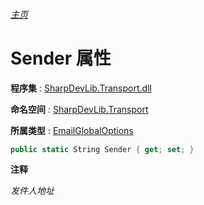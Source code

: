 ###### [主页](./Index.md "主页")

# Sender 属性

**程序集** : [SharpDevLib.Transport.dll](./SharpDevLib.Transport.assembly.md "SharpDevLib.Transport.dll")

**命名空间** : [SharpDevLib.Transport](./SharpDevLib.Transport.namespace.md "SharpDevLib.Transport")

**所属类型** : [EmailGlobalOptions](./SharpDevLib.Transport.EmailGlobalOptions.md "EmailGlobalOptions")

``` csharp
public static String Sender { get; set; }
```

**注释**

*发件人地址*



